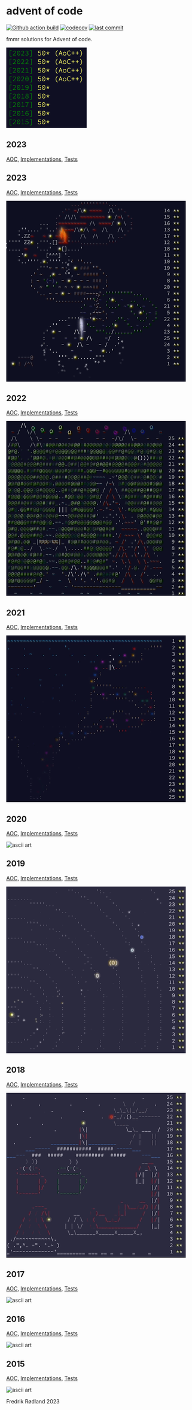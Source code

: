 # advent of code      
[![Github action build](https://github.com/fmmr/advent/actions/workflows/build.yml/badge.svg)](https://github.com/fmmr/advent/actions/workflows/build.yml) [![codecov](https://codecov.io/gh/fmmr/advent/branch/master/graph/badge.svg)](https://codecov.io/gh/fmmr/advent) [![last commit](https://img.shields.io/github/last-commit/fmmr/advent.svg)](https://github.com/fmmr/advent)

fmmr solutions for Advent of code.

![stars](gifs/stars.png?raw=true "ascii art")

## 2023

[AOC](https://adventofcode.com/2024),
[Implementations](https://github.com/fmmr/advent/tree/master/src/main/kotlin/no/rodland/advent_2024),
[Tests](https://github.com/fmmr/advent/tree/master/src/test/kotlin/no/rodland/advent_2024)


## 2023

[AOC](https://adventofcode.com/2023),
[Implementations](https://github.com/fmmr/advent/tree/master/src/main/kotlin/no/rodland/advent_2023),
[Tests](https://github.com/fmmr/advent/tree/master/src/test/kotlin/no/rodland/advent_2023)

![ascii art](gifs/2023.gif?raw=true "ascii art")

## 2022

[AOC](https://adventofcode.com/2022),
[Implementations](https://github.com/fmmr/advent/tree/master/src/main/kotlin/no/rodland/advent_2022),
[Tests](https://github.com/fmmr/advent/tree/master/src/test/kotlin/no/rodland/advent_2022)

![ascii art](gifs/2022.gif?raw=true "ascii art")

## 2021

[AOC](https://adventofcode.com/2021),
[Implementations](https://github.com/fmmr/advent/tree/master/src/main/kotlin/no/rodland/advent_2021),
[Tests](https://github.com/fmmr/advent/tree/master/src/test/kotlin/no/rodland/advent_2021)

![ascii art](gifs/2021.gif?raw=true "ascii art")

## 2020

[AOC](https://adventofcode.com/2020),
[Implementations](https://github.com/fmmr/advent/tree/master/src/main/kotlin/no/rodland/advent_2020),
[Tests](https://github.com/fmmr/advent/tree/master/src/test/kotlin/no/rodland/advent_2020)

![ascii art](gifs/2020.gif?raw=true "ascii art")

## 2019

[AOC](https://adventofcode.com/2019),
[Implementations](https://github.com/fmmr/advent/tree/master/src/main/kotlin/no/rodland/advent_2019),
[Tests](https://github.com/fmmr/advent/tree/master/src/test/kotlin/no/rodland/advent_2019)

![ascii art](gifs/2019.gif?raw=true "ascii art")

## 2018

[AOC](https://adventofcode.com/2018),
[Implementations](https://github.com/fmmr/advent/tree/master/src/main/kotlin/no/rodland/advent_2018),
[Tests](https://github.com/fmmr/advent/tree/master/src/test/kotlin/no/rodland/advent_2018)

![ascii art](gifs/2018.gif?raw=true "ascii art")

## 2017

[AOC](https://adventofcode.com/2017),
[Implementations](https://github.com/fmmr/advent/tree/master/src/main/kotlin/no/rodland/advent_2017),
[Tests](https://github.com/fmmr/advent/tree/master/src/test/kotlin/no/rodland/advent_2017)

![ascii art](gifs/2017.gif?raw=true "ascii art")

## 2016

[AOC](https://adventofcode.com/2016),
[Implementations](https://github.com/fmmr/advent/tree/master/src/main/kotlin/no/rodland/advent_2016),
[Tests](https://github.com/fmmr/advent/tree/master/src/test/kotlin/no/rodland/advent_2016)

![ascii art](gifs/2016.gif?raw=true "ascii art")

## 2015

[AOC](https://adventofcode.com/2015),
[Implementations](https://github.com/fmmr/advent/tree/master/src/main/kotlin/no/rodland/advent_2015),
[Tests](https://github.com/fmmr/advent/tree/master/src/test/kotlin/no/rodland/advent_2015)

![ascii art](gifs/2015.gif?raw=true "ascii art")

Fredrik Rødland 2023
